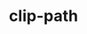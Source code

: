 ---
title: "clip-path"
description: ""
category: css
keywords: clip,path,svg,mask
last_test_date: "2021-03-09"
test_url: "/tests/css-clip-path.html"
test_results_url: "https://app.emailonacid.com/app/acidtest/wp9G5kZZ8sY3lne7CeGvMmPIlyBT2Wy0nBMBBAevQNgQO/list"
stats: {
	apple-mail: {
		macos: {
			"11": "n",
			"12": "n",
			"13": "y"
		},
		ios: {
			"11": "n",
			"12": "n",
			"13": "n",
			"14": "y"
		}
	},
	gmail: {
		desktop-webmail: {
			"2021-02": "n"
		},
		ios: {
			"2021-02": "n"
		},
		android: {
			"2021-02": "n"
		},
		mobile-webmail: {
			"2021-02": "n"
		}
	},
	orange: {
		desktop-webmail: {
			"2021-02":"y",
			"2021-03":"n"
		},
		ios: {
			"2021-03":"y"
		},
		android: {
			"2021-03":"y"
		}
	},
	outlook: {
		windows: {
			"2007": "n",
			"2010": "n",
			"2013": "n",
			"2016": "n",
			"2019": "n"
		},
		windows-10-mail: {
			"2021-02": "n"
		},
		macos: {
			"2011": "n",
			"2016": "n",
			"2021-02": "y"
		},
		outlook-com: {
			"2021-02": "n"
		},
		ios: {
			"2021-02": "n"
		},
		android: {
			"4.2101.1": "n"
		}
	},
	yahoo: {
		desktop-webmail: {
			"2021-02": "n"
		},
		ios: {
			"2021-03":"n"
		},
		android: {
			"6.16.2.1525679": "n"
		}
	},
	aol: {
		desktop-webmail: {
			"2021-02": "n"
		},
		ios: {
			"2021-03":"n"
		},
		android: {
			"2021-03":"n"
		}
	},
	samsung-email: {
		android: {
			"6.1.31.2": "y"
		}
	},
	sfr: {
		desktop-webmail: {
			"2021-03":"y"
		},
		ios: {
			"2021-03":"y"
		},
		android: {
			"2021-03":"y"
		}
	},
	thunderbird: {
		macos: {
			"2021-02": "y"
		}
	},
	protonmail: {
		desktop-webmail: {
			"2021-03":"y"
		},
		ios: {
			"2021-03":"y"
		},
		android: {
			"2021-03":"y"
		}
	},
	hey: {
		desktop-webmail: {
			"2021-03":"y"
		}
	},
	mail-ru: {
		desktop-webmail: {
			"2021-02":"a #1 #2"
		}
	}
}
notes_by_num: {
	"1": "Partial. `path()` is not supported.",
	"2": "Partial. [Embedded SVG](/features/html-svg/) is not supported. Referencing an embedded SVG's `<clipPath>` with `url()` does not work.",
	"3": "Partial. Referencing an external SVG's `<clipPath>` with `url()` does not work.",
}
links: {
	"MDN: clip-path":"https://developer.mozilla.org/en-US/docs/Web/CSS/clip-path",
	"Can I use: CSS clip-path property (for HTML)":"https://caniuse.com/css-clip-path",
	"Can I use: CSS property: clip-path: On HTML elements":"https://caniuse.com/mdn-css_properties_clip-path_html",
	"Can I use: CSS property: clip-path: `path()`":"https://caniuse.com/mdn-css_properties_clip-path_path",
	"Can I use: CSS property: clip-path: `<basic-shape>`":"https://caniuse.com/mdn-css_properties_clip-path_basic_shape",
	"Can I use: SVG element: clipPath":"https://caniuse.com/mdn-svg_elements_clippath"
}
---